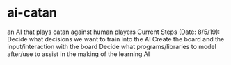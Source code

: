 # ai-catan
an AI that plays catan against human players
Current Steps (Date: 8/5/19):
  Decide what decisions we want to train into the AI
  Create the board and the input/interaction with the board
  Decide what programs/libraries to model after/use to assist in the making of the learning AI
